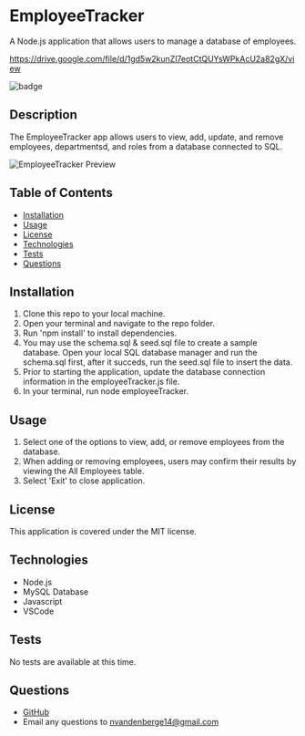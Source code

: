 # EmployeeTracker
A Node.js application that allows users to manage a database of employees. 

https://drive.google.com/file/d/1gd5w2kunZl7eotCtQUYsWPkAcU2a82gX/view

![badge](https://img.shields.io/static/v1?label=license&message=MIT&color=green)

## Description

The EmployeeTracker app allows users to view, add, update, and remove employees, departmentsd, and roles from a database connected to SQL. 

![EmployeeTracker Preview](/assets/images/EmployeeTracker.gif)

## Table of Contents

- [Installation](#installation)
- [Usage](#usage)
- [License](#license)
- [Technologies](#technologies)
- [Tests](#tests)
- [Questions](#questions)

## Installation

1. Clone this repo to your local machine.
2. Open your terminal and navigate to the repo folder.
3. Run 'npm install' to install dependencies.
4. You may use the schema.sql & seed.sql file to create a sample database. Open your local SQL database manager and run the schema.sql first, after it succeds, run the seed.sql file to insert the data. 
5. Prior to starting the application, update the database connection information in the employeeTracker.js file. 
6. In your terminal, run node employeeTracker.

## Usage

1. Select one of the options to view, add, or remove employees from the database. 
2. When adding or removing employees, users may confirm their results by viewing the All Employees table. 
3. Select 'Exit' to close application. 

## License

This application is covered under the MIT license.

## Technologies
- Node.js
- MySQL Database
- Javascript
- VSCode

## Tests

No tests are available at this time.

## Questions

- [GitHub](https://github.com/nvandenberge)
- Email any questions to nvandenberge14@gmail.com